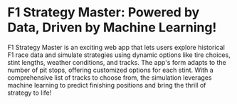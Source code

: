 # F1 Strategy Master: Powered by Data, Driven by Machine Learning!
F1 Strategy Master is an exciting web app that lets users explore historical F1 race data and simulate strategies using dynamic options like tire choices, stint lengths, weather conditions, and tracks. The app's form adapts to the number of pit stops, offering customized options for each stint. With a comprehensive list of tracks to choose from, the simulation leverages machine learning to predict finishing positions and bring the thrill of strategy to life!
